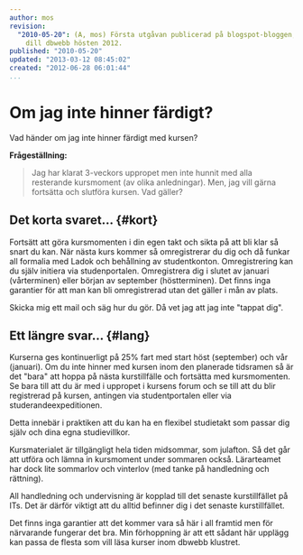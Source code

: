 ```yaml
---
author: mos
revision:
  "2010-05-20": (A, mos) Första utgåvan publicerad på blogspot-bloggen, överflyttad
    dill dbwebb hösten 2012.
published: "2010-05-20"
updated: "2013-03-12 08:45:02"
created: "2012-06-28 06:01:44"
...
```

Om jag inte hinner färdigt?
==================================

Vad händer om jag inte hinner färdigt med kursen?

**Frågeställning:**

> Jag har klarat 3-veckors uppropet men inte hunnit med alla resterande kursmoment (av olika anledningar). Men, jag vill gärna fortsätta och slutföra kursen. Vad gäller?



Det korta svaret... {#kort}
--------------------------------------

Fortsätt att göra kursmomenten i din egen takt och sikta på att bli klar så snart du kan. När nästa kurs kommer så omregistrerar du dig och då funkar all formalia med Ladok och behållning av studentkonton. Omregistrering kan du själv initiera via studenportalen. Omregistrera dig i slutet av januari (vårterminen) eller början av september (höstterminen). Det finns inga garantier för att man kan bli omregistrerad utan det gäller i mån av plats.

Skicka mig ett mail och säg hur du gör. Då vet jag att jag inte "tappat dig".



Ett längre svar... {#lang}
--------------------------------------

Kurserna ges kontinuerligt på 25% fart med start höst (september) och vår (januari). Om du inte hinner med kursen inom den planerade tidsramen så är det "bara" att hoppa på nästa kurstillfälle och fortsätta med kursmomenten. Se bara till att du är med i uppropet i kursens forum och se till att du blir registrerad på kursen, antingen via studentportalen eller via studerandeexpeditionen.

Detta innebär i praktiken att du kan ha en flexibel studietakt som passar dig själv och dina egna studievillkor.

Kursmaterialet är tillgängligt hela tiden midsommar, som julafton. Så det går att utföra och lämna in kursmoment under sommaren också. Lärarteamet har dock lite sommarlov och vinterlov (med tanke på handledning och rättning).

All handledning och undervisning är kopplad till det senaste kurstillfället på ITs. Det är därför viktigt att du alltid befinner dig i det senaste kurstillfället.

Det finns inga garantier att det kommer vara så här i all framtid men för närvarande fungerar det bra. Min förhoppning är att ett sådant här upplägg kan passa de flesta som vill läsa kurser inom dbwebb klustret.



